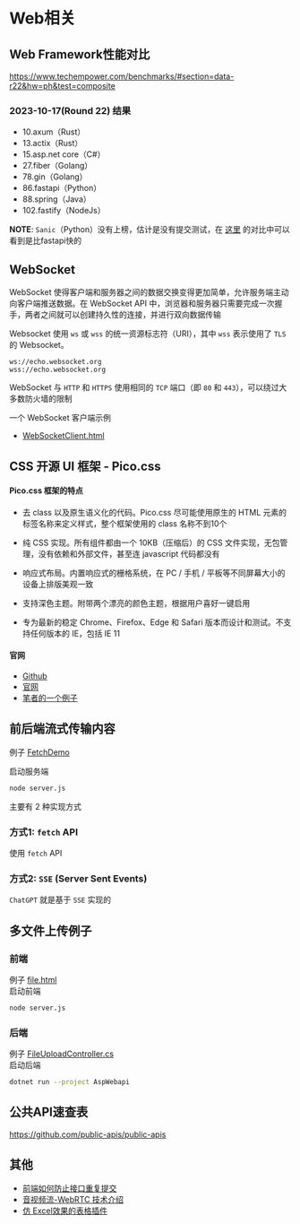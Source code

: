 # Web相关

## Web Framework性能对比
https://www.techempower.com/benchmarks/#section=data-r22&hw=ph&test=composite

### 2023-10-17(Round 22) 结果
- 10.axum（Rust）
- 13.actix（Rust）
- 15.asp.net core（C#）
- 27.fiber（Golang）
- 78.gin（Golang）
- 86.fastapi（Python）
- 88.spring（Java）
- 102.fastify（NodeJs）

**NOTE**: ``Sanic``（Python）没有上榜，估计是没有提交测试，在 [这里](https://klen.github.io/py-frameworks-bench/) 的对比中可以看到是比fastapi快的

## WebSocket

WebSocket 使得客户端和服务器之间的数据交换变得更加简单，允许服务端主动向客户端推送数据。在 WebSocket API 中，浏览器和服务器只需要完成一次握手，两者之间就可以创建持久性的连接，并进行双向数据传输

Websocket 使用 ``ws`` 或 ``wss`` 的统一资源标志符（URI），其中 ``wss`` 表示使用了 ``TLS`` 的 Websocket。

```
ws://echo.websocket.org
wss://echo.websocket.org
```

WebSocket 与 ``HTTP`` 和 ``HTTPS`` 使用相同的 ``TCP`` 端口（即 ``80`` 和 ``443``），可以绕过大多数防火墙的限制

一个 WebSocket 客户端示例
 - [WebSocketClient.html](WebSocketClient.html)

## CSS 开源 UI 框架 - Pico.css

#### Pico.css 框架的特点

- 去 class 以及原生语义化的代码。Pico.css 尽可能使用原生的 HTML 元素的标签名称来定义样式，整个框架使用的 class 名称不到10个

- 纯 CSS 实现。所有组件都由一个 10KB（压缩后）的 CSS 文件实现，无包管理，没有依赖和外部文件，甚至连 javascript 代码都没有

- 响应式布局。内置响应式的栅格系统，在 PC / 手机 / 平板等不同屏幕大小的设备上排版美观一致

- 支持深色主题。附带两个漂亮的颜色主题，根据用户喜好一键启用

- 专为最新的稳定 Chrome、Firefox、Edge 和 Safari 版本而设计和测试。不支持任何版本的 IE，包括 IE 11

#### 官网

- [Github](https://github.com/picocss/pico)
- [官网](https://picocss.com/)
- [笔者的一个例子](./Picocss/picocss.html)

## 前后端流式传输内容

例子 [FetchDemo](./FetchDemo/)

启动服务端  
```bash
node server.js
```

主要有 2 种实现方式

### 方式1: ``fetch`` API
使用 ``fetch`` API

### 方式2: ``SSE`` (Server Sent Events)
``ChatGPT`` 就是基于 ``SSE`` 实现的

## 多文件上传例子

### 前端
例子 [file.html](./FetchDemo/file.html)  
启动前端  
```bash
node server.js
```

### 后端
例子 [FileUploadController.cs](../Framework/BackendAspCore/AspWebapi/Controllers/FileUploadController.cs)  
启动后端  
```bash
dotnet run --project AspWebapi
```

## 公共API速查表
https://github.com/public-apis/public-apis

## 其他
- [前端如何防止接口重复提交](https://mp.weixin.qq.com/s/bANThYgp1iqg9Bf8mVJNAQ)
- [音视频流-WebRTC 技术介绍](https://mp.weixin.qq.com/s/01Lw-8sRyHYQV3_ICrR7ng)
- [仿 Excel效果的表格插件](https://mp.weixin.qq.com/s/V9XPAVZ9hMSsYEr6r8AGkw)
